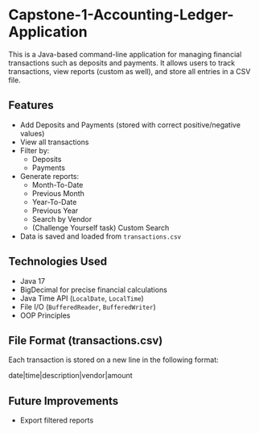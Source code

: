 # Capstone-1-Accounting-Ledger-Application

This is a Java-based command-line application for managing financial transactions such as deposits and payments. It allows users to track transactions, view reports (custom as well), and store all entries in a CSV file.

## Features

- Add Deposits and Payments (stored with correct positive/negative values)
- View all transactions
- Filter by:
  - Deposits
  - Payments
- Generate reports:
  - Month-To-Date
  - Previous Month
  - Year-To-Date
  - Previous Year
  - Search by Vendor
  - (Challenge Yourself task) Custom Search
- Data is saved and loaded from `transactions.csv`

## Technologies Used

- Java 17
- BigDecimal for precise financial calculations
- Java Time API (`LocalDate`, `LocalTime`)
- File I/O (`BufferedReader`, `BufferedWriter`)
- OOP Principles

## File Format (transactions.csv)

Each transaction is stored on a new line in the following format:

date|time|description|vendor|amount

## Future Improvements

- Export filtered reports
